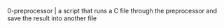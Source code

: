 0-preprocessor | a script that runs a C file through the preprocessor and save the result into another file
